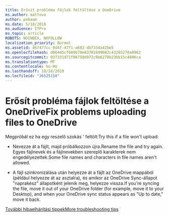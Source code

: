 ```yaml
---
title: Erősít probléma fájlok feltöltése a OneDrive
ms.author: matteva
author: pebaum
ms.date: 5/18/2018
ms.audience: ITPro
ms.topic: article
ROBOTS: NOINDEX, NOFOLLOW
localization_priority: Normal
ms.assetid: 467477cc-9d4f-47f1-a602-dbf334a42be5
ms.openlocfilehash: d06445cf609b70e83701699082c43203270a0962
ms.sourcegitcommit: 037331d71f06750d972c0b6278b23bb15c4806ca
ms.translationtype: MT
ms.contentlocale: hu-HU
ms.lasthandoff: 10/18/2019
ms.locfileid: "36525158"
---
```

# <a name="fix-problems-uploading-files-to-onedrive"></a><span data-ttu-id="98313-102">Erősít probléma fájlok feltöltése a OneDrive</span><span class="sxs-lookup"><span data-stu-id="98313-102">Fix problems uploading files to OneDrive</span></span>

<span data-ttu-id="98313-103">Megpróbál ez ha egy reszelő szokás ' feltölt:</span><span class="sxs-lookup"><span data-stu-id="98313-103">Try this if a file won't upload:</span></span>
  
- <span data-ttu-id="98313-104">Nevezze át a fájlt, majd próbálkozzon újra.</span><span class="sxs-lookup"><span data-stu-id="98313-104">Rename the file and try again.</span></span> <span data-ttu-id="98313-105">Egyes fájlnevek és a fájlnevekben szereplő karakterek nem engedélyezettek.</span><span class="sxs-lookup"><span data-stu-id="98313-105">Some file names and characters in file names aren't allowed.</span></span> 
    
- <span data-ttu-id="98313-106">A fájl szinkronizálása után helyezze át a fájlt az OneDrive mappából (például helyezze át az asztalra), és amikor az OneDrive Sync-állapot "naprakész" állapotként jelenik meg, helyezze vissza.</span><span class="sxs-lookup"><span data-stu-id="98313-106">If you're syncing the file, move it out of your OneDrive folder (for example, move it to your Desktop), and when your OneDrive sync status appears as "Up to date," move it back.</span></span> 
    
[<span data-ttu-id="98313-107">További hibaelhárítási tippek</span><span class="sxs-lookup"><span data-stu-id="98313-107">More troubleshooting tips</span></span>](https://go.microsoft.com/fwlink/?linkid=873155)
  

